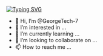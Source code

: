[![Typing SVG](https://readme-typing-svg.demolab.com?font=Fira+Code&pause=1000&color=FFFFFF&random=false&width=435&lines=!Hi+my+name+is+GeorgeTech+%F0%9F%8C%8D;I+am+a+Front+end+Developer+%F0%9F%92%BB;and+designer+web+%F0%9F%8E%A8)](https://git.io/typing-svg)

- 👋 Hi, I’m @GeorgeTech-7
- 👀 I’m interested in ...
- 🌱 I’m currently learning ...
- 💞️ I’m looking to collaborate on ...
- 📫 How to reach me ...

<!---
GeorgeTech-7/GeorgeTech-7 is a ✨ special ✨ repository because its `README.md` (this file) appears on your GitHub profile.
You can click the Preview link to take a look at your changes.
--->

